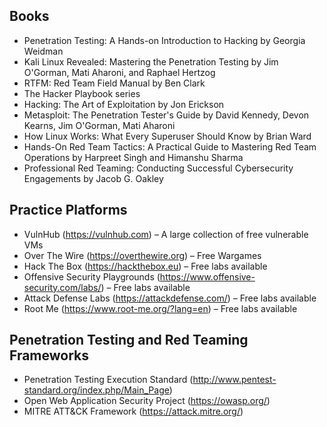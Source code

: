 ## Books
- Penetration Testing: A Hands-on Introduction to Hacking by Georgia Weidman
- Kali Linux Revealed: Mastering the Penetration Testing by Jim O'Gorman, Mati Aharoni, and Raphael Hertzog
- RTFM: Red Team Field Manual by Ben Clark
- The Hacker Playbook series
- Hacking: The Art of Exploitation by Jon Erickson
- Metasploit: The Penetration Tester's Guide by David Kennedy, Devon Kearns, Jim O'Gorman, Mati Aharoni
- How Linux Works: What Every Superuser Should Know by Brian Ward
- Hands-On Red Team Tactics: A Practical Guide to Mastering Red Team Operations by Harpreet Singh and Himanshu Sharma
- Professional Red Teaming: Conducting Successful Cybersecurity Engagements by Jacob G. Oakley

## Practice Platforms
- VulnHub (https://vulnhub.com) – A large collection of free vulnerable VMs
- Over The Wire (https://overthewire.org) – Free Wargames
- Hack The Box (https://hackthebox.eu) – Free labs available
- Offensive Security Playgrounds (https://www.offensive-security.com/labs/) – Free labs available
- Attack Defense Labs (https://attackdefense.com/) – Free labs available
- Root Me (https://www.root-me.org/?lang=en) – Free labs available

## Penetration Testing and Red Teaming Frameworks
- Penetration Testing Execution Standard (http://www.pentest-standard.org/index.php/Main_Page)
- Open Web Application Security Project (https://owasp.org/)
- MITRE ATT&CK Framework (https://attack.mitre.org/)





